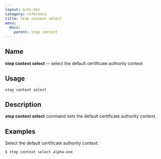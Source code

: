 ```yaml
---
layout: auto-doc
category: reference
title: step context select
menu:
  docs:
    parent: step context
---
```


## Name
**step context select** -- select the default certificate authority context

## Usage

```raw
step context select
```

## Description

**step context select** command sets the default certificate authority context.

## Examples

Select the default certificate authority context:
```shell
$ step context select alpha-one
```

